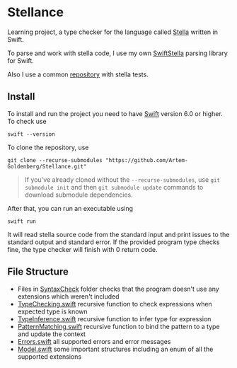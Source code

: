 # Stellance

Learning project, a type checker for the language called [Stella](https://fizruk.github.io/stella/) written in Swift.

To parse and work with stella code, I use my own [SwiftStella](https://github.com/Artem-Goldenberg/SwiftStella) parsing 
library for Swift.

Also I use a common [repository](https://github.com/Zelourses/stella-tests) with stella tests.

## Install

To install and run the project you need to have [Swift](https://www.swift.org/install) version 6.0 or higher. 
To check use
```
swift --version
```

To clone the repository, use
```
git clone --recurse-submodules "https://github.com/Artem-Goldenberg/Stellance.git"
```
> If you've already cloned without the `--recurse-submodules`, 
  use `git submodule init` and then `git submodule update` commands 
  to download submodule dependencies.

After that, you can run an executable using 
```
swift run
```

It will read stella source code from the standard input and print issues to the standard output and standard error.
If the provided program type checks fine, the type checker will finish with 0 return code.

## File Structure

- Files in [SyntaxCheck](Sources/Stellance/SyntaxCheck) folder checks that the program doesn't use any extensions which weren't included
- [TypeChecking.swift](Sources/Stellance/TypeChecking.swift) recursive function to check expressions when expected type is known
- [TypeInference.swift](Sources/Stellance/TypeInference.swift) recursive function to infer type for expression
- [PatternMatching.swift](Sources/Stellance/PatternMatching.swift) recursive function to bind the pattern to a type and update the context
- [Errors.swift](Sources/Stellance/Errors.swift) all supported errors and error messages
- [Model.swift](Sources/Stellance/Model.swift) some important structures including an enum of all the supported extensions




